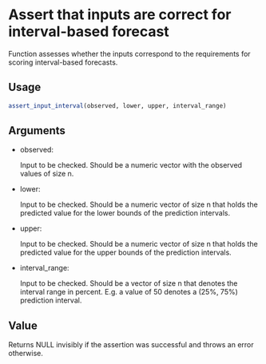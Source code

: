 # Assert that inputs are correct for interval-based forecast

Function assesses whether the inputs correspond to the requirements for
scoring interval-based forecasts.

## Usage

``` r
assert_input_interval(observed, lower, upper, interval_range)
```

## Arguments

- observed:

  Input to be checked. Should be a numeric vector with the observed
  values of size n.

- lower:

  Input to be checked. Should be a numeric vector of size n that holds
  the predicted value for the lower bounds of the prediction intervals.

- upper:

  Input to be checked. Should be a numeric vector of size n that holds
  the predicted value for the upper bounds of the prediction intervals.

- interval_range:

  Input to be checked. Should be a vector of size n that denotes the
  interval range in percent. E.g. a value of 50 denotes a (25%, 75%)
  prediction interval.

## Value

Returns NULL invisibly if the assertion was successful and throws an
error otherwise.
